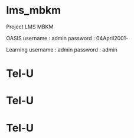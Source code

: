 # lms_mbkm
Project LMS MBKM

OASIS
username : admin
password : 04April2001-

Learning 
username : admin
password : admin
# Tel-U
# Tel-U
# Tel-U
